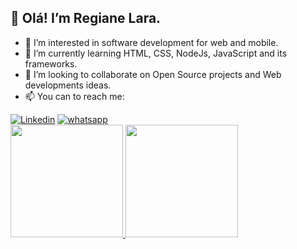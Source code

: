 ## 👋 Olá! I’m Regiane Lara.
- 👀 I’m interested in software development for web and mobile.
- 🌱 I’m currently learning HTML, CSS, NodeJs, JavaScript and its frameworks.
- 💞️ I’m looking to collaborate on Open Source projects and Web developments ideas.
- 📫 You can to reach me:

<div>
<a href="https://www.linkedin.com/in/regiane-correa-de-lara-a80233100/" target="_blank"><img src="https://img.shields.io/badge/LinkedIn-0077B5?style=for-the-badge&amp;logo=linkedin&amp;logoColor=white" style="max-width: 100%;" alt="Linkedin"></a> <a href="https://api.whatsapp.com/send?phone=5515996497005" target="_blank"><img src="https://img.shields.io/badge/WhatsApp-25D366?style=for-the-badge&logo=whatsapp&logoColor=white" alt="whatsapp"></a>
</div>

<div>
<a href="https://github.com/regianeclara?tab=repositories/">
<img height="180em" src="https://github-readme-stats.vercel.app/api?username=regianeclara&show_icons=true&theme=merko">
<img height="180em" src="https://github-readme-stats.vercel.app/api/top-langs/?username=regianeclara&layout=compact&langs_count=16&theme=merko"/>
</div>
